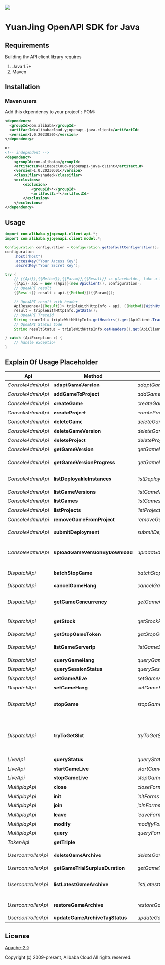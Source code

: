![](https://aliyunsdk-pages.alicdn.com/icons/AlibabaCloud.svg)

# YuanJing OpenAPI SDK for Java

## Requirements

Building the API client library requires:
1. Java 1.7+
2. Maven

## Installation

### Maven users

Add this dependency to your project's POM:

```xml
<dependency>
  <groupId>com.alibaba</groupId>
  <artifactId>alibabacloud-yjopenapi-java-client</artifactId>
  <version>1.0.20230301</version>
</dependency>

or
<!-- independent -->
<dependency>
    <groupId>com.alibaba</groupId>
    <artifactId>alibabacloud-yjopenapi-java-client</artifactId>
    <version>1.0.20230301</version>
    <classifier>shaded</classifier>
    <exclusions>
        <exclusion>
            <groupId>*</groupId>
            <artifactId>*</artifactId>
        </exclusion>
    </exclusions>
</dependency>
```

## Usage

```java
import com.alibaba.yjopenapi.client.api.*;
import com.alibaba.yjopenapi.client.model.*;

Configuration configuration = Configuration.getDefaultConfiguration();
configuration
    .host("host")
    .accessKey("Your Access Key")
    .secretKey("Your Secret Key");

try {
    // {{Api}},{{Method}},{{Param}},{{Result}} is placeholder, take a look at Explain Of Usage Placeholder
    {{Api}} api = new {{Api}}(new ApiClient(), configuration);
    // OpenAPI result
    {{Result}} result = api.{{Method}}({{Param}});

    // OpenAPI result with header
    ApiResponse<{{Result}}> tripleWithHttpInfo = api. {{Method}}WithHttpInfo();
    result = tripleWithHttpInfo.getData();
    // OpenAPI TraceId
    String traceId = tripleWithHttpInfo.getHeaders().get(ApiClient.Trace_Id).get(0);
    // OpenAPI Status Code
    String resultStatus = tripleWithHttpInfo.getHeaders().get(ApiClient.Result_Status).get(0);

} catch (ApiException e) {
    // handle exception
}
```

## Explain Of Usage Placeholder

| Api | Method | Params | Result | Description |
| ------------ | ------------- | ------------- | ------------- | ------------- |
 | *ConsoleAdminApi* | **adaptGameVersion** | *adaptGameVersionForms*  | *ConsoleAdminAdaptGameVersionResult* | 发起游戏版本适配 |
 | *ConsoleAdminApi* | **addGameToProject** | *addGameToProjectForms*  | *ConsoleAdminAddGameToProjectResult* | 将游戏添加到项目 |
 | *ConsoleAdminApi* | **createGame** | *createGameForms*  | *ConsoleAdminCreateGameResult* | 创建游戏 |
 | *ConsoleAdminApi* | **createProject** | *createProjectForms*  | *ConsoleAdminCreateProjectResult* | 创建项目 |
 | *ConsoleAdminApi* | **deleteGame** | *deleteGameForms*  | *ConsoleAdminDeleteGameResult* | 删除指定的游戏 |
 | *ConsoleAdminApi* | **deleteGameVersion** | *deleteGameVersionForms*  | *ConsoleAdminDeleteGameVersionResult* | 发起游戏版本适配 |
 | *ConsoleAdminApi* | **deleteProject** | *deleteProjectForms*  | *ConsoleAdminDeleteProjectResult* | 删除指定的项目 |
 | *ConsoleAdminApi* | **getGameVersion** | *getGameVersionForms*  | *ConsoleAdminGetGameVersionResult* | 获取单个游戏版本信息 |
 | *ConsoleAdminApi* | **getGameVersionProgress** | *getGameVersionProgressForms*  | *ConsoleAdminGetGameVersionProgressResult* | 查询版本处理进度（包含上传、适配、部署） |
 | *ConsoleAdminApi* | **listDeployableInstances** | *listDeployableInstancesForms*  | *ConsoleAdminListDeployableInstancesResult* | 指定项目和游戏版本，获取可以部署的实例 |
 | *ConsoleAdminApi* | **listGameVersions** | *listGameVersionsForms*  | *ConsoleAdminListGameVersionsResult* | 分页获取游戏版本列表 |
 | *ConsoleAdminApi* | **listGames** | *listGamesForms*  | *ConsoleAdminListGamesResult* | 分页获取游戏列表 |
 | *ConsoleAdminApi* | **listProjects** | *listProjectsForms*  | *ConsoleAdminListProjectsResult* | 分页获取项目列表 |
 | *ConsoleAdminApi* | **removeGameFromProject** | *removeGameFromProjectForms*  | *ConsoleAdminRemoveGameFromProjectResult* | 将游戏移出项目 |
 | *ConsoleAdminApi* | **submitDeployment** | *submitDeploymentForms*  | *ConsoleAdminSubmitDeploymentResult* | 提交游戏版本的部署请求 |
 | *ConsoleAdminApi* | **uploadGameVersionByDownload** | *uploadGameVersionByDownloadForms*  | *ConsoleAdminUploadGameVersionByDownloadResult* | 一键上传：文件上传接口，用远程下载的方式生成新版本 |
 | *DispatchApi* | **batchStopGame** | *batchStopGameForms*  | *BatchStopGameResult* | 游戏下全量踢下线，异步接口 |
 | *DispatchApi* | **cancelGameHang** | *cancelGameHangForms*  | *CancelGameHangResult* | 取消游戏挂机 |
 | *DispatchApi* | **getGameConcurrency** | *getGameConcurrencyForms*  | *GetGameConcurrencyResult* | 调用GetGameConcurrency获取游戏当前并发数 |
 | *DispatchApi* | **getStock** | *getStockForms*  | *GetStockResult* | 调用GetStock获取游戏当前库存 |
 | *DispatchApi* | **getStopGameToken** | *getStopGameTokenForms*  | *GetStopGameTokenResult* | 全量踢下线获取token |
 | *DispatchApi* | **listGameServerIp** | *listGameServerIpForms*  | *ListGameServerIpResult* | 获取自己租户下的游戏服务器ip列表 |
 | *DispatchApi* | **queryGameHang** | *queryGameHangForms*  | *QueryGameHangResult* | 查询游戏挂机状态 |
 | *DispatchApi* | **querySessionStatus** | *querySessionStatusForms*  | *QuerySessionStatusResult* | 查询会话当前状态 |
 | *DispatchApi* | **setGameAlive** | *setGameAliveForms*  | *SetGameAliveResult* | 设置游戏可运行时长 |
 | *DispatchApi* | **setGameHang** | *setGameHangForms*  | *SetGameHangResult* | 设置游戏挂机 |
 | *DispatchApi* | **stopGame** | *stopGameForms*  | *StopGameResult* | 服务端发起，停止某个用户的某个游戏的某个会话 |
 | *DispatchApi* | **tryToGetSlot** | *tryToGetSlotForms*  | *TryToGetSlotResult* | 为用户调度分配游戏容器，容器一旦分配成功会被锁住，一段时间内不再分配给其他用户，过期释放。 |
 | *LiveApi* | **queryStatus** | *queryStatusForms*  | *LiveQueryStatusResult* | 查询推流状态 |
 | *LiveApi* | **startGameLive** | *startGameLiveForms*  | *LiveStartGameLiveResult* | 开始直播推流 |
 | *LiveApi* | **stopGameLive** | *stopGameLiveForms*  | *LiveStopGameLiveResult* | 结束直播推流 |
 | *MultiplayApi* | **close** | *closeForms*  | *MultiplayCloseResult* | 关闭联机 |
 | *MultiplayApi* | **init** | *initForms*  | *MultiplayInitResult* | 初始化联机 |
 | *MultiplayApi* | **join** | *joinForms*  | *MultiplayJoinResult* | 加入联机 |
 | *MultiplayApi* | **leave** | *leaveForms*  | *MultiplayLeaveResult* | 离开联机 |
 | *MultiplayApi* | **modify** | *modifyForms*  | *MultiplayModifyResult* | 修改联机 |
 | *MultiplayApi* | **query** | *queryForms*  | *MultiplayQueryResult* | 离开联机 |
 | *TokenApi* | **getTriple** |   | *GetTripleResult* | 获取临时安全令牌 |
 | *UsercontrollerApi* | **deleteGameArchive** | *deleteGameArchiveForms*  | *UsercontollerDeleteGameArchiveResult* | 根据存档id删除存档纪录 |
 | *UsercontrollerApi* | **getGameTrialSurplusDuration** | *getGameTrialSurplusDurationForms*  | *UsercontollerGetGameTrialSurplusDurationResult* | 查询剩余试玩游戏时长 |
 | *UsercontrollerApi* | **listLatestGameArchive** | *listLatestGameArchiveForms*  | *UsercontollerListLatestGameArchiveResult* | 查询用户正常状态的最新存档纪录，按照存档时间倒序 |
 | *UsercontrollerApi* | **restoreGameArchive** | *restoreGameArchiveForms*  | *UsercontollerRestoreGameArchiveResult* | 将指定的存档ID恢复为最新存档 |
 | *UsercontrollerApi* | **updateGameArchiveTagStatus** | *updateGameArchiveTagStatusForms*  | *UsercontollerUpdateGameArchiveTagStatusResult* | 更新存档打标状态 |

## License
[Apache-2.0](http://www.apache.org/licenses/LICENSE-2.0)

Copyright (c) 2009-present, Alibaba Cloud All rights reserved.

